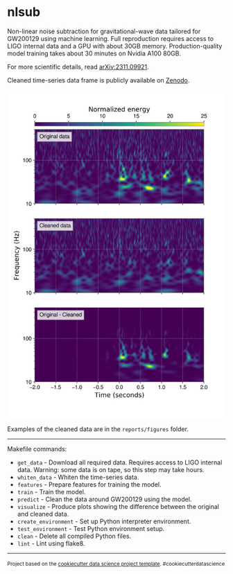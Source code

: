 nlsub
==============================

Non-linear noise subtraction for gravitational-wave data tailored for GW200129 using machine learning. Full reproduction requires access to LIGO internal data and a GPU with about 30GB memory. Production-quality model training takes about 30 minutes on Nvidia A100 80GB.

For more scientific details, read [arXiv:2311.09921](https://arxiv.org/abs/2311.09921). 

Cleaned time-series data frame is publicly available on [Zenodo](https://zenodo.org/records/10143338).

![Image Alt text](/reports/figures/1264316154.png)

Examples of the cleaned data are in the `reports/figures` folder.

--------
Makefile commands:
- `get_data` - Download all required data. Requires access to LIGO internal data. Warning: some data is on tape, so this step may take hours.
- `whiten_data` - Whiten the time-series data.
- `features` - Prepare features for training the model.
- `train` - Train the model.
- `predict` - Clean the data around GW200129 using the model.
- `visualize` - Produce plots showing the difference between the original and cleaned data.
- `create_environment` - Set up Python interpreter environment.
- `test_environment` - Test Python environment setup.
- `clean` - Delete all compiled Python files.
- `lint` - Lint using flake8.

--------

<p><small>Project based on the <a target="_blank" href="https://drivendata.github.io/cookiecutter-data-science/">cookiecutter data science project template</a>. #cookiecutterdatascience</small></p>
